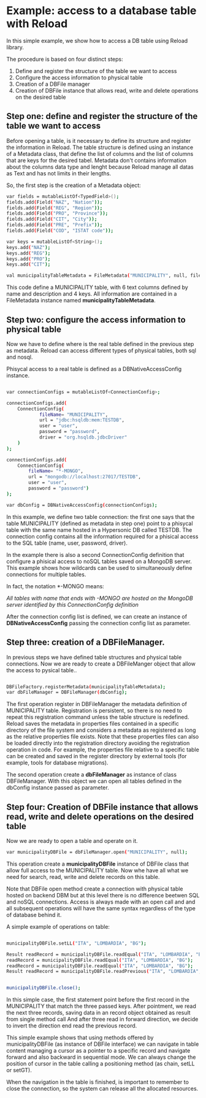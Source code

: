 # Example: access to a database table with Reload

In this simple example, we show how to access a DB table using Reload library.

The procedure is based on four distinct steps:

1. Define and register the structure of the table we want to access
2. Configure the access information to physical table 
3. Creation of a DBFile manager
4. Creation of DBFile instance that allows read, write and delete operations 
   on the desired table   


## Step one: define and register the structure of the table we want to access

Before opening a table, is it necessary to define its structure and register the information in Reload. The table structure
is defined using an instance of a Metadata class, that define the list of columns and the list of columns that are keys for the
desired tabel. Metadata don't contains information about the columns data type and lenght because
Reload manage all datas as Text and has not limits in their lengths.

So, the first step is the creation of a Metadata object:

```sh
var fields = mutableListOf<TypedField>();
fields.add(Field("NAZ", "Nation"));
fields.add(Field("REG", "Region"));
fields.add(Field("PRO", "Province"));
fields.add(Field("CIT", "City"));
fields.add(Field("PRE", "Prefix"));
fields.add(Field("COD", "ISTAT code"));

var keys = mutableListOf<String>();
keys.add("NAZ");
keys.add("REG");
keys.add("PRO");
keys.add("CIT");

val municipalityTableMetadata = FileMetadata("MUNICIPALITY", null, fileds, keys)
```

This code define a MUNICIPALITY table, with 6 text columns defined by name and 
description and 4 keys. All information are contained in a FileMetadata instance
named **municipalityTableMetadata**.

## Step two: configure the access information to physical table

Now we have to define where is the real table defined in the previous step as metadata.
Reload can access different types of physical tables, both sql and nosql.

Phisycal access to a real table is defined as a DBNativeAccessConfig instance.

```sh

var connectionConfigs = mutableListOf<ConnectionConfig>;

connectionConfigs.add(
    ConnectionConfig(
            fileName= "MUNICIPALITY",
            url = "jdbc:hsqldb:mem:TESTDB",
            user = "user",
            password = "password",
            driver = "org.hsqldb.jdbcDriver"
    )
);

connectionConfigs.add(
    ConnectionConfig(
        fileName= "*-MONGO",
        url = "mongodb://localhost:27017/TESTDB",
        user = "user",
        password = "password")
);  

var dbConfig = DBNativeAccessConfig(connectionConfigs);
```
In this example, we define two table connection: the first one says that the table
MUNICIPALITY (defined as metadata in step one) point to a phisycal table with the
same name hosted in a Hypersonic DB called TESTDB. The connection config contains all 
the information required for a phisical access to the SQL table (name, user, password,
driver).

In the example there is also a second ConnectionConfig definition that configure a 
phisical access to noSQL tables saved on a MongoDB server. This example shows how 
wildcards can be used to simultaneously define connections for multiple tables.

In fact, the notation *-MONGO means:

_All tables with name that ends with -MONGO are hosted on the MongoDB server 
identified by this ConnectionConfig definition_

After the connection config list is defined, we can create an instance of 
**DBNativeAccessConfig** passing the connection config list as parameter.

## Step three: creation of a DBFileManager.

In previous steps we have defined table structures and physical table connections. Now
we are ready to create a DBFileManger object that allow the access to pysical table..

```sh

DBFileFactory.registerMetadata(municipalityTableMetadata);
var dbFileManager = DBFileManager(dbConfig);

```
The first operation register in DBFileManager the metadata definition of MUNICIPALITY
table. Registration is persistent, so there is no need to repeat this registration
command unless the table structure is redefined.
Reload saves the metadata in properties files contained in a specific directory of 
the file system and considers a metadata as registered as long as the relative properties 
file exists. 
Note that these properties files can also be loaded directly into the registration 
directory avoiding the registration operation in code. For example, the properties file
relative to a specific table can be created and saved in the register directory by external
tools (for example, tools for database migrations).

The second operation create a **dbFileManager** as instance of class DBFileManager. With this
object we can open all tables defined in the dbConfig instance passed as parameter.

## Step four: Creation of DBFile instance that allows read, write and delete operations on the desired table   

Now we are ready to open a table and operate on it.

```sh
var municipalityDBFile = dbFileManager.open("MUNICIPALITY", null);
```

This operation create a **municipalityDBFile** instance of DBFile class that 
allow full access to the MUNICIPALITY table. Now whe have all what we need for search,
read, write and delete records on this table.

Note that DBFile open method create a connection with physical table hosted on backend 
DBM but at this level there is no difference beetwen SQL and noSQL connections. Access
is always made with an open call and and all subsequent operations will have the same 
syntax regardless of the type of database behind it. 

A simple example of operations on table:

```sh

municipalityDBFile.setLL("ITA", "LOMBARDIA", "BG");

Result readRecord = municipalityDBFile.readEqual("ITA", "LOMBARDIA", "BG");
readRecord = municipalityDBFile.readEqual("ITA", "LOMBARDIA", "BG");
readRecord = municipalityDBFile.readEqual("ITA", "LOMBARDIA", "BG");
Result readRecord = municipalityDBFile.readPrevious("ITA", "LOMBARDIA", "BG");


municipalityDBFile.close();

```

In this simple case, the first statement point before the first record in the MUNICIPALITY that match the
three passed keys. After pointment, we read the next three records, saving data in an record object obtained as result from single method call
And after three read in forward direction, we decide to invert the direction end read the previous record.

This simple example shows that using methods offered by municipalityDBFile (as instance of DBFile interface) we can navigate in table 
content managing a cursor as a pointer to a specific record and navigate forward and also backward in sequential mode. 
We can always change the position of cursor in the table calling a positioning method (as chain, setLL or setGT).

When the navigation in the table is finished, is important to remember to close the connection, so
the system can release all the allocated resources.
